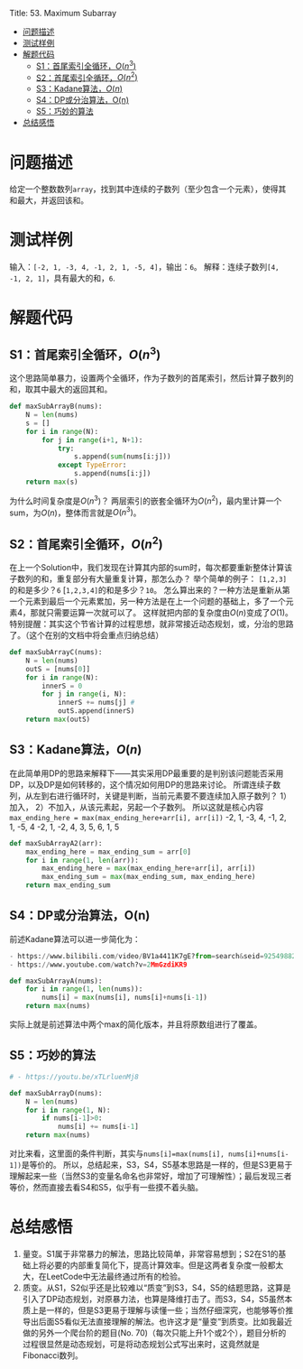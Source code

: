 Title: 53. Maximum Subarray

<!-- @import "[TOC]" {cmd="toc" depthFrom=1 depthTo=6 orderedList=false} -->

<!-- code_chunk_output -->

- [问题描述](#问题描述)
- [测试样例](#测试样例)
- [解题代码](#解题代码)
  - [S1：首尾索引全循环，$O(n^3)$](#s1首尾索引全循环on3)
  - [S2：首尾索引全循环，$O(n^2)$](#s2首尾索引全循环on2)
  - [S3：Kadane算法，$O(n)$](#s3kadane算法on)
  - [S4：DP或分治算法，O(n)](#s4dp或分治算法on)
  - [S5：巧妙的算法](#s5巧妙的算法)
- [总结感悟](#总结感悟)

<!-- /code_chunk_output -->

# 问题描述
给定一个整数数列`array`，找到其中连续的子数列（至少包含一个元素），使得其和最大，并返回该和。
# 测试样例
输入：`[-2, 1, -3, 4, -1, 2, 1, -5, 4]`，输出：`6`。
解释：连续子数列`[4, -1, 2, 1]`，具有最大的和，`6`.
# 解题代码
## S1：首尾索引全循环，$O(n^3)$
这个思路简单暴力，设置两个全循环，作为子数列的首尾索引，然后计算子数列的和，取其中最大的返回其和。
```Python
def maxSubArrayB(nums):
    N = len(nums) 
    s = []
    for i in range(N):
        for j in range(i+1, N+1):
            try:
                s.append(sum(nums[i:j]))
            except TypeError:
                s.append(nums[i:j])
    return max(s)
```

为什么时间复杂度是$O(n^3)$？
两层索引的嵌套全循环为$O(n^2)$，最内里计算一个sum，为$O(n)$，整体而言就是$O(n^3)$。

## S2：首尾索引全循环，$O(n^2)$
在上一个Solution中，我们发现在计算其内部的sum时，每次都要重新整体计算该子数列的和，重复部分有大量重复计算，那怎么办？
举个简单的例子：
`[1,2,3]`的和是多少？`6`
[`1,2,3,4]`的和是多少？`10`。
怎么算出来的？一种方法是重新从第一个元素到最后一个元素累加，另一种方法是在上一个问题的基础上，多了一个元素4，那就只需要运算一次就可以了。
这样就把内部的复杂度由$O(n)$变成了$O(1)$。
特别提醒：其实这个节省计算的过程思想，就非常接近动态规划，或，分治的思路了。（这个在别的文档中将会重点归纳总结）
```Python
def maxSubArrayC(nums):
    N = len(nums)
    outS = [nums[0]]
    for i in range(N):
        innerS = 0
        for j in range(i, N):
            innerS += nums[j] #
            outS.append(innerS)
    return max(outS)
```
## S3：Kadane算法，$O(n)$
在此简单用DP的思路来解释下——其实采用DP最重要的是判别该问题能否采用DP，以及DP是如何转移的，这个情况如何用DP的思路来讨论。
所谓连续子数列，从左到右进行循环时，关键是判断，当前元素要不要连续加入原子数列？
1）加入，
2）不加入，从该元素起，另起一个子数列。
所以这就是核心内容`max_ending_here = max(max_ending_here+arr[i], arr[i])`
-2, 1, -3, 4, -1, 2, 1, -5, 4
-2, 1, -2, 4,  3, 5, 6,  1, 5
```Python
def maxSubArrayA2(arr):
    max_ending_here = max_ending_sum = arr[0]
    for i in range(1, len(arr)):
        max_ending_here = max(max_ending_here+arr[i], arr[i])
        max_ending_sum = max(max_ending_sum, max_ending_here)
    return max_ending_sum
```
## S4：DP或分治算法，O(n)
前述Kadane算法可以进一步简化为：
```Python
- https://www.bilibili.com/video/BV1a4411K7gE?from=search&seid=9254988277598247286
- https://www.youtube.com/watch?v=2MmGzdiKR9

def maxSubArrayA(nums):
    for i in range(1, len(nums)):
        nums[i] = max(nums[i], nums[i]+nums[i-1])
    return max(nums)
```
实际上就是前述算法中两个max的简化版本，并且将原数组进行了覆盖。
## S5：巧妙的算法
```Python
# - https://youtu.be/xTLrluenMj8

def maxSubArrayD(nums):
    N = len(nums)
    for i in range(1, N):
        if nums[i-1]>0:
            nums[i] += nums[i-1]
    return max(nums)
```
对比来看，这里面的条件判断，其实与`nums[i]=max(nums[i], nums[i]+nums[i-1])`是等价的。
所以，总结起来，S3，S4，S5基本思路是一样的，但是S3更易于理解起来一些（当然S3的变量名命名也非常好，增加了可理解性）；最后发现三者等价，然而直接去看S4和S5，似乎有一些摸不着头脑。
# 总结感悟
1. 量变。S1属于非常暴力的解法，思路比较简单，非常容易想到；S2在S1的基础上将必要的内部重复简化下，提高计算效率。但是这两者复杂度一般都太大，在LeetCode中无法最终通过所有的检验。
2. 质变。从S1，S2似乎还是比较难以“质变”到S3，S4，S5的结题思路，这算是引入了DP动态规划，对原暴力法，也算是降维打击了。而S3，S4，S5虽然本质上是一样的，但是S3更易于理解与读懂一些；当然仔细深究，也能够等价推导出后面S5看似无法直接理解的解法。也许这才是“量变”到质变。比如我最近做的另外一个爬台阶的题目(No. 70)（每次只能上升1个或2个），题目分析的过程很显然是动态规划，可是将动态规划公式写出来时，这竟然就是Fibonacci数列。